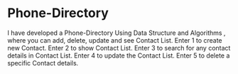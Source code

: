 # Phone-Directory
I have developed a Phone-Directory Using Data Structure and Algorithms , where you can add, delete, update and see Contact List.
Enter 1 to create new Contact.
Enter 2 to show Contact List.
Enter 3 to search for any contact details in Contact List.
Enter 4 to update the Contact List.
Enter 5 to delete a specific Contact details.
